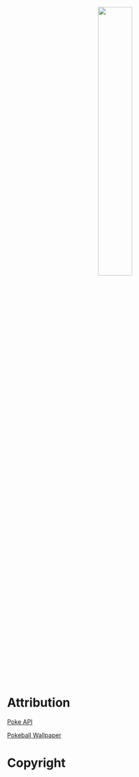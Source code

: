<p align=center>
  <img src="https://github.com/user-attachments/assets/8673764f-e644-474a-acce-eb3fc524773b" width="40%">
</p>

<h1>Attribution</h1>

[Poke API](https://pokeapi.co/)

[Pokeball Wallpaper](https://wallpapers.com/background/pokeball-2560-x-1440-background-vqdyaksc7n3shdnc.html)

<h1>Copyright</h1>
